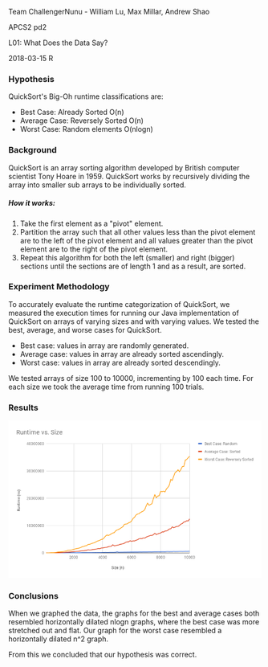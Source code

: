 Team ChallengerNunu - William Lu, Max Millar, Andrew Shao

APCS2 pd2

L01: What Does the Data Say?

2018-03-15 R

### Hypothesis
QuickSort's Big-Oh runtime classifications are:
-	Best Case: Already Sorted O(n)
-	Average Case: Reversely Sorted O(n)
-	Worst Case: Random elements O(nlogn)

### Background
QuickSort is an array sorting algorithm developed by British computer scientist Tony Hoare in 1959.
QuickSort works by recursively dividing the array into smaller sub arrays to be individually sorted.

##### How it works:
1.	Take the first element as a "pivot" element.
2.	Partition the array such that all other values less than the pivot element 
	are to the left of the pivot element and all values greater than the pivot element 
	are to the right of the pivot element.
3.	Repeat this algorithm for both the left (smaller) and right (bigger) sections
	until the sections are of length 1 and as a result, are sorted.

### Experiment Methodology
To accurately evaluate the runtime categorization of QuickSort,
we measured the execution times for running our Java implementation of QuickSort
 on arrays of varying sizes and with varying values.
We tested the best, average, and worse cases for QuickSort.
-	Best case: values in array are randomly generated.
-	Average case: values in array are already sorted ascendingly.
-	Worst case: values in array are already sorted descendingly. 

We tested arrays of size 100 to 10000, incrementing by 100 each time.
For each size we took the average time from running 100 trials.

### Results
![Runtime vs Size graph](/graph.jpg?raw=true "Graph of Runtime vs Array Size")

### Conclusions
When we graphed the data, the graphs for the best and average cases 
both resembled horizontally dilated nlogn graphs, where the best case was more stretched out and flat.
Our graph for the worst case resembled a horizontally dilated n^2 graph.

From this we concluded that our hypothesis was correct.
